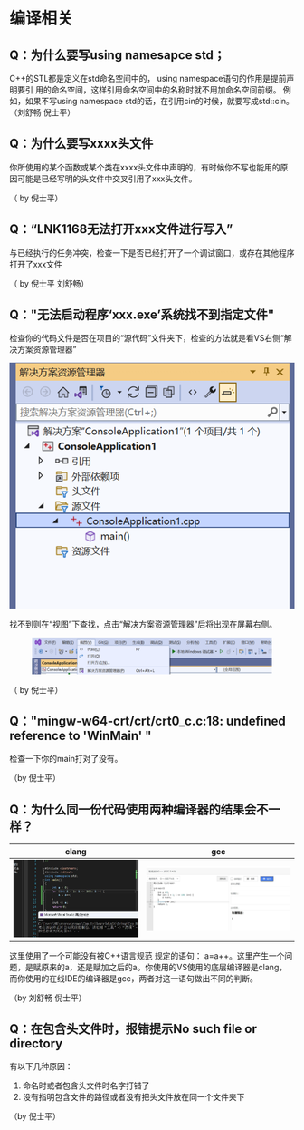 # 编译相关

## Q：为什么要写using namesapce std；

C++的STL都是定义在std命名空间中的， using namespace语句的作用是提前声明要引 用的命名空间，这样引用命名空间中的名称时就不用加命名空间前缀。 例如，如果不写using namespace std的话，在引用cin的时候，就要写成std::cin。（刘舒畅 倪士平）

## Q：为什么要写xxxx头文件

你所使用的某个函数或某个类在xxxx头文件中声明的，有时候你不写也能用的原因可能是已经写明的头文件中交叉引用了xxx头文件。

（ by 倪士平）

## Q：“LNK1168无法打开xxx文件进行写入”

与已经执行的任务冲突，检查一下是否已经打开了一个调试窗口，或存在其他程序打开了xxx文件

（ by 倪士平 刘舒畅）

## Q："无法启动程序‘xxx.exe’系统找不到指定文件"

检查你的代码文件是否在项目的“源代码”文件夹下，检查的方法就是看VS右侧“解决方案资源管理器”

<img src="../.gitbook/assets/image (2).png" alt="" data-size="original">

找不到则在“视图”下查找，点击“解决方案资源管理器”后将出现在屏幕右侧。

<figure><img src="../.gitbook/assets/image (4).png" alt=""><figcaption></figcaption></figure>

（ by 倪士平）

## Q："mingw-w64-crt/crt/crt0\_c.c:18: undefined reference to 'WinMain' "

检查一下你的main打对了没有。

（by 倪士平）

## Q：为什么同一份代码使用两种编译器的结果会不一样？

| clang                              | gcc                                |
| ---------------------------------- | ---------------------------------- |
| ![](../.gitbook/assets/编译器区别1.jpg) | ![](../.gitbook/assets/编译器区别2.jpg) |

这里使用了一个可能没有被C++语言规范 规定的语句： a=a++。这里产生一个问题，是赋原来的a，还是赋加之后的a。你使用的VS使用的底层编译器是clang，而你使用的在线IDE的编译器是gcc，两者对这一语句做出不同的判断。

（by 刘舒畅 倪士平）



## Q：在包含头文件时，报错提示No such file or directory

有以下几种原因：

1. 命名时或者包含头文件时名字打错了
2. 没有指明包含文件的路径或者没有把头文件放在同一个文件夹下

（by 倪士平）

